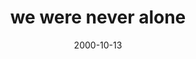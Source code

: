 ---
layout: base.njk
title : 'we were never alone' 
view_title : 'we were never alone' 
year : '2000' 
date : '2000-10-13' 
img_file : '/drawing/moster.png' 
html_file : 'neveralone' 
next_html : 'timetells.html' 
year_order : '551' 
permalink : "title/{{html_file}}.html"
---